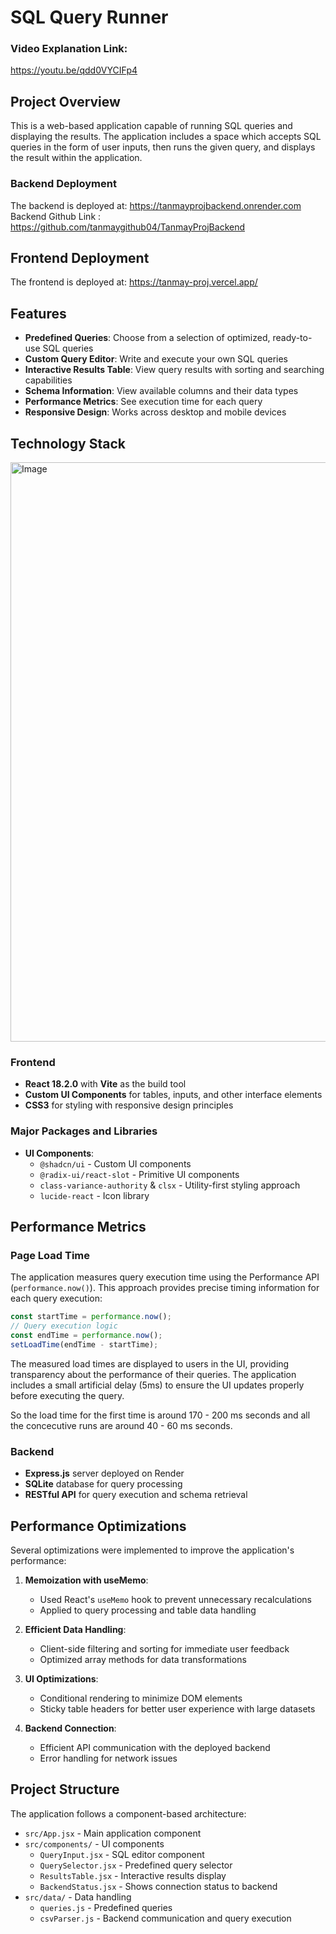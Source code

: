 # SQL Query Runner

### Video Explanation Link: 
https://youtu.be/qdd0VYCIFp4

## Project Overview

This is a web-based application capable of running SQL queries and displaying the results. The application includes a space which accepts SQL queries in the form of user inputs, then runs the given query, and displays the result within the application.


### Backend Deployment
The backend is deployed at: https://tanmayprojbackend.onrender.com
Backend Github Link : https://github.com/tanmaygithub04/TanmayProjBackend

## Frontend Deployment 
The frontend is deployed at: https://tanmay-proj.vercel.app/

## Features

- **Predefined Queries**: Choose from a selection of optimized, ready-to-use SQL queries
- **Custom Query Editor**: Write and execute your own SQL queries
- **Interactive Results Table**: View query results with sorting and searching capabilities
- **Schema Information**: View available columns and their data types
- **Performance Metrics**: See execution time for each query
- **Responsive Design**: Works across desktop and mobile devices

## Technology Stack
<img width="927" alt="Image" src="https://github.com/user-attachments/assets/3ce1703c-ca93-4562-b467-3dc69c20db0b" />

### Frontend
- **React 18.2.0** with **Vite** as the build tool
- **Custom UI Components** for tables, inputs, and other interface elements
- **CSS3** for styling with responsive design principles

### Major Packages and Libraries
- **UI Components**:
  - `@shadcn/ui` - Custom UI components
  - `@radix-ui/react-slot` - Primitive UI components
  - `class-variance-authority` & `clsx` - Utility-first styling approach
  - `lucide-react` - Icon library


## Performance Metrics

### Page Load Time

The application measures query execution time using the Performance API (`performance.now()`). This approach provides precise timing information for each query execution:

```javascript
const startTime = performance.now();
// Query execution logic
const endTime = performance.now();
setLoadTime(endTime - startTime);
```

The measured load times are displayed to users in the UI, providing transparency about the performance of their queries. The application includes a small artificial delay (5ms) to ensure the UI updates properly before executing the query.

So the load time for the first time is around 170 - 200 ms seconds and all the concecutive runs are around 40 - 60 ms seconds.

### Backend
- **Express.js** server deployed on Render
- **SQLite** database for query processing
- **RESTful API** for query execution and schema retrieval

## Performance Optimizations

Several optimizations were implemented to improve the application's performance:

1. **Memoization with useMemo**:
   - Used React's `useMemo` hook to prevent unnecessary recalculations
   - Applied to query processing and table data handling

2. **Efficient Data Handling**:
   - Client-side filtering and sorting for immediate user feedback
   - Optimized array methods for data transformations

3. **UI Optimizations**:
   - Conditional rendering to minimize DOM elements
   - Sticky table headers for better user experience with large datasets

4. **Backend Connection**:
   - Efficient API communication with the deployed backend
   - Error handling for network issues

## Project Structure

The application follows a component-based architecture:

- `src/App.jsx` - Main application component
- `src/components/` - UI components
  - `QueryInput.jsx` - SQL editor component
  - `QuerySelector.jsx` - Predefined query selector
  - `ResultsTable.jsx` - Interactive results display
  - `BackendStatus.jsx` - Shows connection status to backend
- `src/data/` - Data handling
  - `queries.js` - Predefined queries
  - `csvParser.js` - Backend communication and query execution
